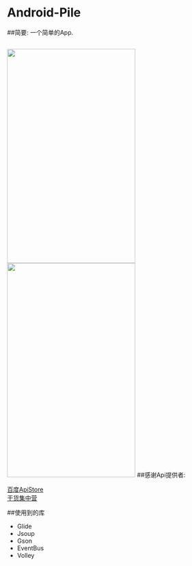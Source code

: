# Android-Pile
##简要:
  一个简单的App.
##  
 <image  src="https://github.com/fromten/Android-Pile/blob/master/img1.png" width=300 height=500/>
 <image  src="https://github.com/fromten/Android-Pile/blob/master/img2.png" width=300 height=500/>
##感谢Api提供者:

<a href='http://apistore.baidu.com/' target='_blank'>百度ApiStore</a>
</br>
<a href='http://gank.io/api' target='_blank'>干货集中营</a>

##使用到的库
<ul>
<li>Glide</li>
<li>Jsoup</li>
<li>Gson</li>
<li>EventBus</li>
<li>Volley</li>
</ul>
  
